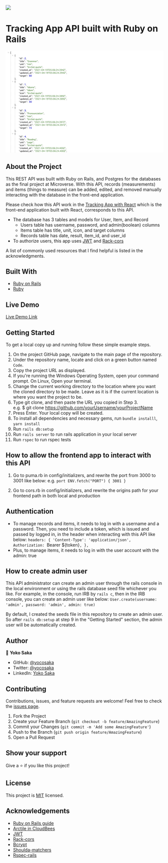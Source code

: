 ![](https://img.shields.io/badge/Microverse-blueviolet)
# Tracking App API built with Ruby on Rails
![Screenshot](/screenshot.png)

## About the Project

This REST API was built with Ruby on Rails, and Postgres for the databases as the final project at Microverse. With this API, records (measurements) and items (things to measure) can be added, edited, and removed manually interacting with the database in the front-end application.

Please check how this API work in the [Tracking App with React](https://github.com/yocosaka/Tracking-App-with-React) which is the front-end application built with React, corresponds to this API.

- The database has 3 tables and models for User, Item, and Record
  * Users table has username, password, and admin(boolean) columns
  * Items table has title, unit, icon, and target columns
  * Records table has date, result, item_id, and user_id
- To authorize users, this app uses [JWT](https://jwt.io/) and [Rack-cors](https://github.com/cyu/rack-cors)

A list of commonly used resources that I find helpful is listed in the acknowledgments.


## Built With

* [Ruby on Rails](https://rubyonrails.org/)
* [Ruby](https://www.ruby-lang.org/en/)

## Live Demo

[Live Demo Link](https://yoco-tracking-app-api.herokuapp.com/)


## Getting Started

To get a local copy up and running follow these simple example steps.

1. On the project GitHub page, navigate to the main page of the repository.
2. Under the repository name, locate and click on a green button named `Code`. 
3. Copy the project URL as displayed.
4. If you're running the Windows Operating System, open your command prompt. On Linux, Open your terminal. 
5. Change the current working directory to the location where you want the cloned directory to be made. Leave as it is if the current location is where you want the project to be. 
6. Type git clone, and then paste the URL you copied in Step 3. <br>
e.g. $ git clone https://github.com/yourUsername/yourProjectName 
7. Press Enter. Your local copy will be created. 
8. To install all dependencies and necessary gems, run `bundle installl`, `yarn install`
9. Run `rails db:setup`
10. Run `rails server` to run rails application in your local server
11. Run `rspec` to run rspec tests

## How to allow the frontend app to interact with this API
1. Go to puma.rb in config/initializers, and rewrite the port from 3000 to 3001 like below:
e.g. `port ENV.fetch("PORT") { 3001 }`

2. Go to cors.rb in config/initializers, and rewrite the origins path for your frontend path in both local and production


## Authentication

- To manage records and items, it needs to log in with a username and a password. Then, you need to include a token, which is issued and passed by logged in, in the header when interacting with this API like below: 
`headers: {
  'Content-Type': 'application/json',
  Authorization: `Bearer ${token}`,
},`
- Plus, to manage items, it needs to log in with the user account with the admin: true


## How to create admin user

This API administrator can create an admin user through the rails console in the local environment or using the rails database seed file whichever you like. For example, in the console, run IRB by `rails c`, then in the IRB console, you can create an admin user like below:
`User.create(username: 'admin', password: 'admin', admin: true)`

By default, I created the seeds file in this repository to create an admin user. So after `rails db:setup` at step 9 in the "Getting Started" section, the admin user will be automatically created.


## Author

👤 **Yoko Saka**

- GitHub: [@yocosaka](https://github.com/yocosaka)
- Twitter: [@yocosaka](https://twitter.com/yocosaka)
- LinkedIn: [Yoko Saka](https://www.linkedin.com/in/yokosaka)


## Contributing

Contributions, issues, and feature requests are welcome!
Feel free to check the [issues page](../../issues).

1. Fork the Project
2. Create your Feature Branch (`git checkout -b feature/AmazingFeature`)
3. Commit your Changes (`git commit -m 'Add some AmazingFeature'`)
4. Push to the Branch (`git push origin feature/AmazingFeature`)
5. Open a Pull Request


## Show your support

Give a ⭐️ if you like this project!


## License

This project is [MIT](./LICENSE) licensed. 


## Acknowledgements
* [Ruby on Rails guide](https://guides.rubyonrails.org/api_documentation_guidelines.html)
* [Arctile in CloudBees](https://www.cloudbees.com/blog/producing-documentation-for-your-rails-api/)
* [JWT](https://jwt.io/)
* [Rack-cors](https://github.com/cyu/rack-cors)
* [Bcrypt](https://github.com/kelektiv/node.bcrypt.js#readme)
* [Shoulda-matchers](https://github.com/thoughtbot/shoulda-matchers)
* [Rspec-rails](https://github.com/rspec/rspec-rails)
